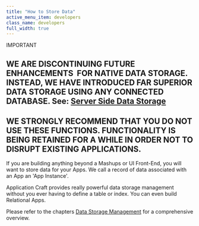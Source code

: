 ```yaml
---
title: "How to Store Data"
active_menu_item: developers
class_name: developers
full_width: true
---
```



IMPORTANT

## WE ARE DISCONTINUING FUTURE ENHANCEMENTS  FOR NATIVE DATA STORAGE. INSTEAD, WE HAVE INTRODUCED FAR SUPERIOR DATA STORAGE USING ANY CONNECTED DATABASE. See: [Server Side Data Storage](../../../data-storage/server-side-data-storage/index)

## WE STRONGLY RECOMMEND THAT YOU DO NOT USE THESE FUNCTIONS. FUNCTIONALITY IS BEING RETAINED FOR A WHILE IN ORDER NOT TO DISRUPT EXISTING APPLICATIONS.

If you are building anything beyond a Mashups or UI Front-End, you will want to store data for your Apps. We call a record of data associated with an App an 'App Instance'.

Application Craft provides really powerful data storage management without you ever having to define a table or index. You can even build Relational Apps.

Please refer to the chapters [Data Storage Management](../data-storage-management/index) for a comprehensive overview.

